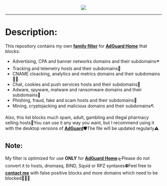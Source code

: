 <p align="center">
<img src="https://raw.githubusercontent.com/AmmoniteFilter/AmmoniteFilter/master/ammnt_logo.png" />
</p>

***

# Description:

This repository contains my own <b><a href="https://ammnt.app/filter.txt">family filter</a></b> for <b><a href="https://adguard.com/en/adguard-home.html">AdGuard Home</a></b> that blocks:
- Advertising, CPA and banner networks domains and their subdomains☂️
- Tracking and telemetry hosts and their subdomains📡
- CNAME cloacking, analytics and metrics domains and their subdomains🕵️‍♂️
- Chat, cookies and push services hosts and their subdomains🔕
- Adware, spyware, malware and ransomware domains and their subdomains🤬
- Phishing, fraud, fake and scam hosts and their subdomains💩
- Mining, cryptojacking and malicious domains and their subdomains⛏

Also, this list blocks much spam, adult, gambling and illegal pharmacy selling hosts🔞You can use it any way you want, but I recommend using it with the desktop versions of <b><a href="https://adguard.com/en/adguard-mac/overview.html">AdGuard</a></b>🛡The file will be updated regularly⚠️

## Note:

My filter is optimized for use <b>ONLY</b> for <b><a href="https://github.com/AdguardTeam/AdGuardHome">AdGuard Home</a></b>🛸Please do not convert it to hosts, dnsmasq, BIND, Squid or RPZ syntaxes⛔️Feel free to <b><a href="mailto:contact@ammnt.app">contact me</a></b> with false positive blocks and more domains which need to be blocked🙋🏻‍♂️
